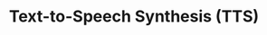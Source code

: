 ---
title: "Text-to-Speech Synthesis (TTS)"
shortDescription: "Natural-sounding speech synthesis for Kurdish text and voice generation"
description: "Development of high-quality TTS systems for Kurdish using advanced neural architectures. Our WaveNet-based approach captures Kurdish's unique prosodic patterns and phonetic characteristics, producing natural-sounding synthetic speech for both Sorani and Kurmanji dialects."
icon: "fa-volume-up"
status: "active"
startDate: "2022-02-20"
paperIds: [4]
datasetIds: [6, 7]
technologies: ["WaveNet", "Neural Vocoding", "Prosodic Modeling", "Phonetic Analysis"]
applications: ["Audiobook Production", "Accessibility Applications", "Educational Tools"]
team: ["Dr. Kovan Salar", "Prof. Dler Hama"]
funding: "National Science Foundation Digital Languages Grant"
publications: 1
datasets: 2
draft: false
--- 